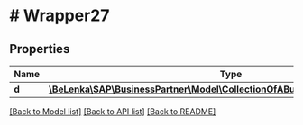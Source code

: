 # # Wrapper27

## Properties

Name | Type | Description | Notes
------------ | ------------- | ------------- | -------------
**d** | [**\BeLenka\SAP\BusinessPartner\Model\CollectionOfABusinessPartnerContactType**](CollectionOfABusinessPartnerContactType.md) |  | [optional]

[[Back to Model list]](../../README.md#models) [[Back to API list]](../../README.md#endpoints) [[Back to README]](../../README.md)

